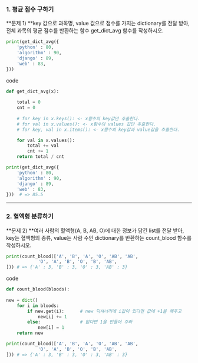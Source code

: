 ### 1. 평균 점수 구하기

**문제 1) **key 값으로 과목명, value 값으로 점수를 가지는 dictionary를 전달 받아, 전체 과목의 평균 점수를 반환하는 함수 get_dict_avg 함수를 작성하시오.

```python
print(get_dict_avg({
    'python' : 80,
    'algorithm' : 90,
    'django' : 89,
    'web' : 83,
}))
```



code

```python
def get_dict_avg(x):
    
    total = 0
    cnt = 0
    
    # for key in x.keys(): <- x함수의 key값만 추출한다.
    # for val in x.values(): <- x함수의 values 값만 추출한다.
    # for key, val in x.items(): <- x함수의 key값과 value값을 추출한다.

    for val in x.values():      
        total += val
        cnt += 1
    return total / cnt

print(get_dict_avg({
    'python' : 80,
    'algorithm' : 90,
    'django' : 89,
    'web' : 83,
}))  # => 85.5
```



---



### 2. 혈액형 분류하기

**문제 2) **여러 사람의 혈액형(A, B, AB, O)에 대한 정보가 담긴 list를 전달 받아, key는 혈액형의 종류, value는 사람 수인 dictionary를 반환하는 count_blood 함수를 작성하시오.

```python
print(count_blood(['A', 'B', 'A', 'O', 'AB', 'AB', 
            'O', 'A', 'B', 'O', 'B', 'AB',
])) # => {'A' : 3, 'B' : 3, 'O' : 3, 'AB' : 3}
```



code

```python
def count_blood(bloods):
    
new = dict()
    for i in bloods:
        if new.get(i):      # new 딕셔너리에 i값이 있다면 값에 +1을 해주고 
            new[i] += 1
        else:               # 없다면 1을 만들어 주라
            new[i] = 1
    return new

print(count_blood(['A', 'B', 'A', 'O', 'AB', 'AB', 
            'O', 'A', 'B', 'O', 'B', 'AB',
])) # => {'A' : 3, 'B' : 3, 'O' : 3, 'AB' : 3}
```




